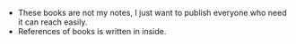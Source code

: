 - These books are not my notes, I just want to publish everyone who need it can reach easily.
- References of books is written in inside.
